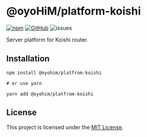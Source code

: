 # @oyoHiM/platform-koishi

[![npm](https://img.shields.io/npm/v/@oyohim/platform-koishi?style=flat-square)](https://www.npmjs.com/package/@oyohim/platform-koishi)
[![GitHub](https://img.shields.io/github/license/oyohimjs/oyohim?style=flat-square)](./LICENSE)
![issues](https://img.shields.io/github/issues/oyohimjs/oyohim?style=flat-square)

Server platform for Koishi router.

## Installation

```shell
npm install @oyohim/platfrom-koishi

# or use yarn

yarn add @oyohim/platfrom-koishi
```

## License

This project is licensed under the [MIT License](./LICENSE).
